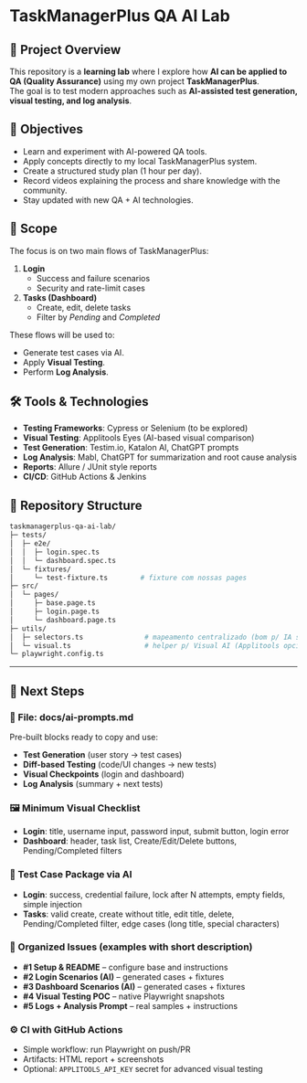 # TaskManagerPlus QA AI Lab

## 📌 Project Overview
This repository is a **learning lab** where I explore how **AI can be applied to QA (Quality Assurance)** using my own project **TaskManagerPlus**.  
The goal is to test modern approaches such as **AI-assisted test generation, visual testing, and log analysis**.

## 🎯 Objectives
- Learn and experiment with AI-powered QA tools.
- Apply concepts directly to my local TaskManagerPlus system.
- Create a structured study plan (1 hour per day).
- Record videos explaining the process and share knowledge with the community.
- Stay updated with new QA + AI technologies.

## 🧪 Scope
The focus is on two main flows of TaskManagerPlus:
1. **Login**  
   - Success and failure scenarios  
   - Security and rate-limit cases  
2. **Tasks (Dashboard)**  
   - Create, edit, delete tasks  
   - Filter by *Pending* and *Completed*  

These flows will be used to:
- Generate test cases via AI.  
- Apply **Visual Testing**.  
- Perform **Log Analysis**.  

## 🛠️ Tools & Technologies
- **Testing Frameworks**: Cypress or Selenium (to be explored)  
- **Visual Testing**: Applitools Eyes (AI-based visual comparison)  
- **Test Generation**: Testim.io, Katalon AI, ChatGPT prompts  
- **Log Analysis**: Mabl, ChatGPT for summarization and root cause analysis  
- **Reports**: Allure / JUnit style reports  
- **CI/CD**: GitHub Actions & Jenkins  

## 📂 Repository Structure
```bash
taskmanagerplus-qa-ai-lab/
├─ tests/
│  ├─ e2e/
│  │  ├─ login.spec.ts
│  │  └─ dashboard.spec.ts
│  └─ fixtures/
│     └─ test-fixture.ts        # fixture com nossas pages
├─ src/
│  └─ pages/
│     ├─ base.page.ts
│     ├─ login.page.ts
│     └─ dashboard.page.ts
├─ utils/
│  ├─ selectors.ts               # mapeamento centralizado (bom p/ IA sugerir/atualizar)
│  └─ visual.ts                  # helper p/ Visual AI (Applitools opcional)
└─ playwright.config.ts
```

---

## 🚀 Next Steps

### 📄 File: docs/ai-prompts.md
Pre-built blocks ready to copy and use:
- **Test Generation** (user story → test cases)
- **Diff-based Testing** (code/UI changes → new tests)
- **Visual Checkpoints** (login and dashboard)
- **Log Analysis** (summary + next tests)

### 🖼️ Minimum Visual Checklist
- **Login**: title, username input, password input, submit button, login error  
- **Dashboard**: header, task list, Create/Edit/Delete buttons, Pending/Completed filters  

### 🧪 Test Case Package via AI
- **Login**: success, credential failure, lock after N attempts, empty fields, simple injection  
- **Tasks**: valid create, create without title, edit title, delete, Pending/Completed filter, edge cases (long title, special characters)  

### 📌 Organized Issues (examples with short description)
- **#1 Setup & README** – configure base and instructions  
- **#2 Login Scenarios (AI)** – generated cases + fixtures  
- **#3 Dashboard Scenarios (AI)** – generated cases + fixtures  
- **#4 Visual Testing POC** – native Playwright snapshots  
- **#5 Logs + Analysis Prompt** – real samples + instructions  

### ⚙️ CI with GitHub Actions
- Simple workflow: run Playwright on push/PR  
- Artifacts: HTML report + screenshots  
- Optional: `APPLITOOLS_API_KEY` secret for advanced visual testing  
